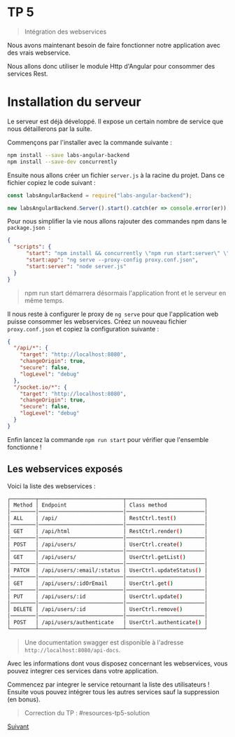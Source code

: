 # TP 5
> Intégration des webservices

Nous avons maintenant besoin de faire fonctionner notre application avec des vrais webservice.

Nous allons donc utiliser le module Http d'Angular pour consommer des services Rest.

# Installation du serveur

Le serveur est déjà développé. Il expose un certain nombre de service que nous détaillerons par la suite.

Commençons par l'installer avec la commande suivante :

```bash
npm install --save labs-angular-backend
npm install --save-dev concurrently
```

Ensuite nous allons créer un fichier `server.js` à la racine du projet. Dans ce fichier copiez le code suivant :

```javascript
const labsAngularBackend = require("labs-angular-backend");

new labsAngularBackend.Server().start().catch(er => console.error(er));
```

Pour nous simplifier la vie nous allons rajouter des commandes npm dans le `package.json :`

```json
{
  "scripts": {
      "start": "npm install && concurrently \"npm run start:server\" \"npm run start:app\"",
      "start:app": "ng serve --proxy-config proxy.conf.json",
      "start:server": "node server.js"
  }
}
```
> npm run start démarrera désormais l'application front et le serveur en même temps.

Il nous reste à configurer le proxy de `ng serve` pour que l'application web puisse consommer les webservices.
Créez un nouveau fichier `proxy.conf.json` et copiez la configuration suivante :

```json
{
  "/api/*": {
    "target": "http://localhost:8080",
    "changeOrigin": true,
    "secure": false,
    "logLevel": "debug"
  },
  "/socket.io/*": {
    "target": "http://localhost:8080",
    "changeOrigin": true,
    "secure": false,
    "logLevel": "debug"
  }
}
```

Enfin lancez la commande `npm run start` pour vérifier que l'ensemble fonctionne !

## Les webservices exposés

Voici la liste des webservices :

```bash
┌────────┬───────────────────────────┬─────────────────────────┐
│ Method │ Endpoint                  │ Class method            │
│────────│───────────────────────────│─────────────────────────│
│ ALL    │ /api/                     │ RestCtrl.test()         │
│────────│───────────────────────────│─────────────────────────│
│ GET    │ /api/html                 │ RestCtrl.render()       │
│────────│───────────────────────────│─────────────────────────│
│ POST   │ /api/users/               │ UserCtrl.create()       │
│────────│───────────────────────────│─────────────────────────│
│ GET    │ /api/users/               │ UserCtrl.getList()      │
│────────│───────────────────────────│─────────────────────────│
│ PATCH  │ /api/users/:email/:status │ UserCtrl.updateStatus() │
│────────│───────────────────────────│─────────────────────────│
│ GET    │ /api/users/:idOrEmail     │ UserCtrl.get()          │
│────────│───────────────────────────│─────────────────────────│
│ PUT    │ /api/users/:id            │ UserCtrl.update()       │
│────────│───────────────────────────│─────────────────────────│
│ DELETE │ /api/users/:id            │ UserCtrl.remove()       │
│────────│───────────────────────────│─────────────────────────│
│ POST   │ /api/users/authenticate   │ UserCtrl.authenticate() │
└────────┴───────────────────────────┴─────────────────────────┘
```
> Une documentation swagger est disponible à l'adresse `http://localhost:8080/api-docs`.

Avec les informations dont vous disposez concernant les webservices, vous pouvez integrer 
ces services dans votre application.

Commencez par integrer le service retournant la liste des utilisateurs !
Ensuite vous pouvez intégrer tous les autres services sauf la suppression (en bonus).

> Correction du TP : #resources-tp5-solution

[Suivant](tp6-programmation-reactive-websocket.md)

